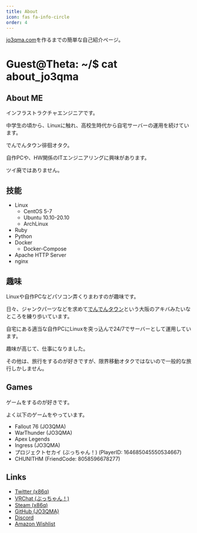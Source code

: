 ```yaml
---
title: About
icon: fas fa-info-circle
order: 4
---
```


[jo3qma.com](https://jo3qma.com/)を作るまでの簡単な自己紹介ページ。

# Guest@Theta: \~/$ cat about_jo3qma
## About ME

インフラストラクチャエンジニアです。

中学生の頃から、Linuxに触れ、高校生時代から自宅サーバーの運用を続けています。

でんでんタウン徘徊オタク。

自作PCや、HW関係のITエンジニアリングに興味があります。

ツイ廃ではありません。

## 技能
- Linux
  - CentOS 5-7
  - Ubuntu 10.10-20.10
  - ArchLinux
- Ruby
- Python
- Docker
  - Docker-Compose
- Apache HTTP Server
- nginx

## 趣味
Linuxや自作PCなどパソコン弄くりまわすのが趣味です。

日々、ジャンクパーツなどを求めて[でんでんタウン](https://www.nippombashi.jp/)という大阪のアキバみたいなところを練り歩いています。

自宅にある適当な自作PCにLinuxを突っ込んで24/7でサーバーとして運用しています。

趣味が高じて、仕事になりました。

その他は、旅行をするのが好きですが、限界移動オタクではないので一般的な旅行しかしません。

## Games
ゲームをするのが好きです。

よく以下のゲームをやっています。
- Fallout 76 (JO3QMA)
- WarThunder (JO3QMA)
- Apex Legends
- Ingress (JO3QMA)
- プロジェクトセカイ (ぶっちゃん！) (PlayerID: 164685045550534667)
- CHUNITHM (FriendCode: 8058596678277)

## Links
- [Twitter (x86q)](https://twitter.com/x86q)
- [VRChat (ぶっちゃん！)](https://vrchat.com/home/user/usr_dec48a78-894a-4ef3-8524-8cf546ad1b2e)
- [Steam (x86q)](https://steamcommunity.com/id/x86q/)
- [GitHub (JO3QMA)](https://github.com/JO3QMA/)
- [Discord](https://discordapp.com/users/196247874466480128)
- [Amazon Wishlist](https://www.amazon.jp/hz/wishlist/ls/ERFOFR44YMV0)